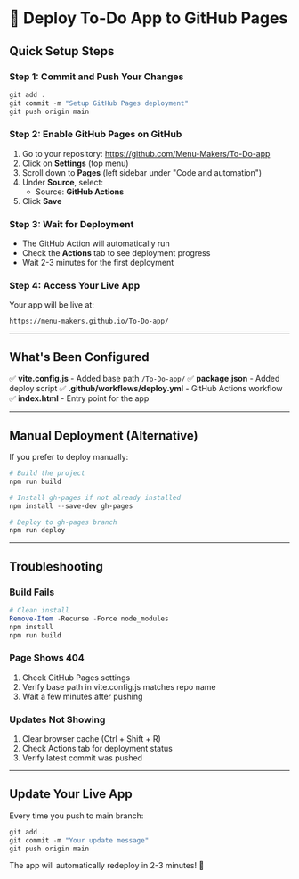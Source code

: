 # 🚀 Deploy To-Do App to GitHub Pages

## Quick Setup Steps

### Step 1: Commit and Push Your Changes
```powershell
git add .
git commit -m "Setup GitHub Pages deployment"
git push origin main
```

### Step 2: Enable GitHub Pages on GitHub
1. Go to your repository: https://github.com/Menu-Makers/To-Do-app
2. Click on **Settings** (top menu)
3. Scroll down to **Pages** (left sidebar under "Code and automation")
4. Under **Source**, select:
   - Source: **GitHub Actions**
5. Click **Save**

### Step 3: Wait for Deployment
- The GitHub Action will automatically run
- Check the **Actions** tab to see deployment progress
- Wait 2-3 minutes for the first deployment

### Step 4: Access Your Live App
Your app will be live at:
```
https://menu-makers.github.io/To-Do-app/
```

---

## What's Been Configured

✅ **vite.config.js** - Added base path `/To-Do-app/`
✅ **package.json** - Added deploy script
✅ **.github/workflows/deploy.yml** - GitHub Actions workflow
✅ **index.html** - Entry point for the app

---

## Manual Deployment (Alternative)

If you prefer to deploy manually:

```powershell
# Build the project
npm run build

# Install gh-pages if not already installed
npm install --save-dev gh-pages

# Deploy to gh-pages branch
npm run deploy
```

---

## Troubleshooting

### Build Fails
```powershell
# Clean install
Remove-Item -Recurse -Force node_modules
npm install
npm run build
```

### Page Shows 404
1. Check GitHub Pages settings
2. Verify base path in vite.config.js matches repo name
3. Wait a few minutes after pushing

### Updates Not Showing
1. Clear browser cache (Ctrl + Shift + R)
2. Check Actions tab for deployment status
3. Verify latest commit was pushed

---

## Update Your Live App

Every time you push to main branch:
```powershell
git add .
git commit -m "Your update message"
git push origin main
```

The app will automatically redeploy in 2-3 minutes! 🎉

